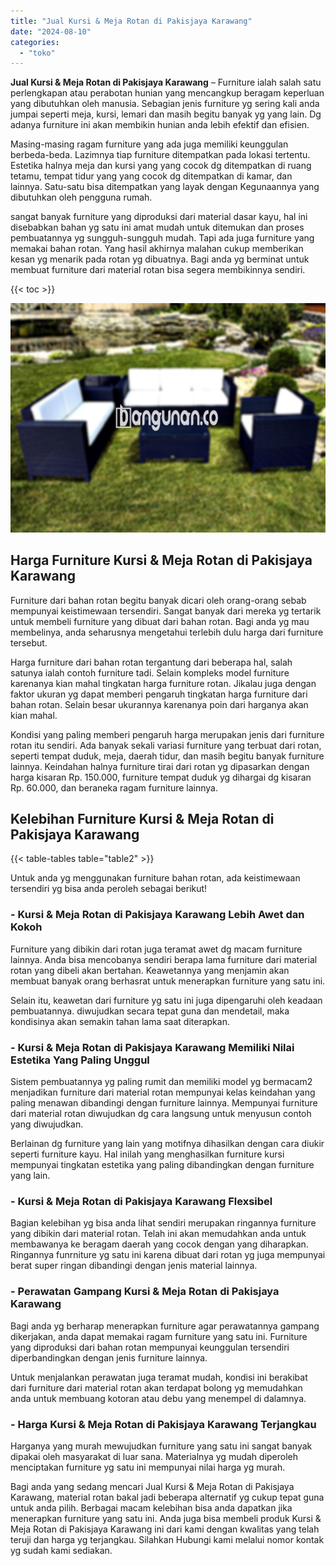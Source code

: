 ```yaml
---
title: "Jual Kursi & Meja Rotan di Pakisjaya Karawang"
date: "2024-08-10"
categories: 
  - "toko"
---
```


**Jual Kursi & Meja Rotan di Pakisjaya Karawang** – Furniture ialah salah satu perlengkapan atau perabotan hunian yang mencangkup beragam keperluan yang dibutuhkan oleh manusia. Sebagian jenis furniture yg sering kali anda jumpai seperti meja, kursi, lemari dan masih begitu banyak yg yang lain. Dg adanya furniture ini akan membikin hunian anda lebih efektif dan efisien.

Masing-masing ragam furniture yang ada juga memiliki keunggulan berbeda-beda. Lazimnya tiap furniture ditempatkan pada lokasi tertentu. Estetika halnya meja dan kursi yang yang cocok dg ditempatkan di ruang tetamu, tempat tidur yang yang cocok dg ditempatkan di kamar, dan lainnya. Satu-satu bisa ditempatkan yang layak dengan Kegunaannya yang dibutuhkan oleh pengguna rumah.

sangat banyak furniture yang diproduksi dari material dasar kayu, hal ini disebabkan bahan yg satu ini amat mudah untuk ditemukan dan proses pembuatannya yg sungguh-sungguh mudah. Tapi ada juga furniture yang memakai bahan rotan. Yang hasil akhirnya malahan cukup memberikan kesan yg menarik pada rotan yg dibuatnya. Bagi anda yg berminat untuk membuat furniture dari material rotan bisa segera membikinnya sendiri.

{{< toc >}}

![Jual Kursi & Meja Rotan di Pakisjaya Karawang](/images/kursi-meja-rotan-murah47.png)

## Harga Furniture Kursi & Meja Rotan di Pakisjaya Karawang

Furniture dari bahan rotan begitu banyak dicari oleh orang-orang sebab mempunyai keistimewaan tersendiri. Sangat banyak dari mereka yg tertarik untuk membeli furniture yang dibuat dari bahan rotan. Bagi anda yg mau membelinya, anda seharusnya mengetahui terlebih dulu harga dari furniture tersebut.

Harga furniture dari bahan rotan tergantung dari beberapa hal, salah satunya ialah contoh furniture tadi. Selain kompleks model furniture karenanya kian mahal tingkatan harga furniture rotan. Jikalau juga dengan faktor ukuran yg dapat memberi pengaruh tingkatan harga furniture dari bahan rotan. Selain besar ukurannya karenanya poin dari harganya akan kian mahal.

Kondisi yang paling memberi pengaruh harga merupakan jenis dari furniture rotan itu sendiri. Ada banyak sekali variasi furniture yang terbuat dari rotan, seperti tempat duduk, meja, daerah tidur, dan masih begitu banyak furniture lainnya. Keindahan halnya furniture tirai dari rotan yg dipasarkan dengan harga kisaran Rp. 150.000, furniture tempat duduk yg dihargai dg kisaran Rp. 60.000, dan beraneka ragam furniture lainnya.

## Kelebihan Furniture Kursi & Meja Rotan di Pakisjaya Karawang

{{< table-tables table="table2" >}}

Untuk anda yg menggunakan furniture bahan rotan, ada keistimewaan tersendiri yg bisa anda peroleh sebagai berikut!

### \- Kursi & Meja Rotan di Pakisjaya Karawang Lebih Awet dan Kokoh

Furniture yang dibikin dari rotan juga teramat awet dg macam furniture lainnya. Anda bisa mencobanya sendiri berapa lama furniture dari material rotan yang dibeli akan bertahan. Keawetannya yang menjamin akan membuat banyak orang berhasrat untuk menerapkan furniture yang satu ini.

Selain itu, keawetan dari furniture yg satu ini juga dipengaruhi oleh keadaan pembuatannya. diwujudkan secara tepat guna dan mendetail, maka kondisinya akan semakin tahan lama saat diterapkan.

### \- Kursi & Meja Rotan di Pakisjaya Karawang Memiliki Nilai Estetika Yang Paling Unggul

Sistem pembuatannya yg paling rumit dan memiliki model yg bermacam2 menjadikan furniture dari material rotan mempunyai kelas keindahan yang paling menawan dibandingi dengan furniture lainnya. Mempunyai furniture dari material rotan diwujudkan dg cara langsung untuk menyusun contoh yang diwujudkan.

Berlainan dg furniture yang lain yang motifnya dihasilkan dengan cara diukir seperti furniture kayu. Hal inilah yang menghasilkan furniture kursi mempunyai tingkatan estetika yang paling dibandingkan dengan furniture yang lain.

### \- Kursi & Meja Rotan di Pakisjaya Karawang Flexsibel

Bagian kelebihan yg bisa anda lihat sendiri merupakan ringannya furniture yang dibikin dari material rotan. Telah ini akan memudahkan anda untuk membawanya ke beragam daerah yang cocok dengan yang diharapkan. Ringannya funrniture yg satu ini karena dibuat dari rotan yg juga mempunyai berat super ringan dibandingi dengan jenis material lainnya.

### \- Perawatan Gampang Kursi & Meja Rotan di Pakisjaya Karawang

Bagi anda yg berharap menerapkan furniture agar perawatannya gampang dikerjakan, anda dapat memakai ragam furniture yang satu ini. Furniture yang diproduksi dari bahan rotan mempunyai keunggulan tersendiri diperbandingkan dengan jenis furniture lainnya.

Untuk menjalankan perawatan juga teramat mudah, kondisi ini berakibat dari furniture dari material rotan akan terdapat bolong yg memudahkan anda untuk membuang kotoran atau debu yang menempel di dalamnya.

### \- Harga Kursi & Meja Rotan di Pakisjaya Karawang Terjangkau

Harganya yang murah mewujudkan furniture yang satu ini sangat banyak dipakai oleh masyarakat di luar sana. Materialnya yg mudah diperoleh menciptakan furniture yg satu ini mempunyai nilai harga yg murah.

Bagi anda yang sedang mencari Jual Kursi & Meja Rotan di Pakisjaya Karawang, material rotan bakal jadi beberapa alternatif yg cukup tepat guna untuk anda pilih. Berbagai macam kelebihan bisa anda dapatkan jika menerapkan furniture yang satu ini. Anda juga bisa membeli produk Kursi & Meja Rotan di Pakisjaya Karawang ini dari kami dengan kwalitas yang telah teruji dan harga yg terjangkau. Silahkan Hubungi kami melalui nomor kontak yg sudah kami sediakan.
